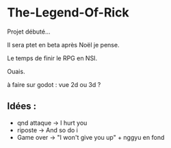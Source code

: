 # The-Legend-Of-Rick

Projet débuté...

Il sera ptet en beta après Noël je pense.

Le temps de finir le RPG en NSI.

Ouais.

à faire sur godot :
vue 2d ou 3d ?

## Idées :
- qnd attaque -> I hurt you
- riposte -> And so do i
- Game over -> "I won't give you up" + nggyu en fond
